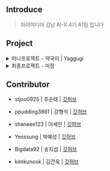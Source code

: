 ## **Introduce**
> 하이미디어 강남 AI-X 4기 A1팀 입니다

## **Project**

<details>
  <summary>미니프로젝트 - 약국이 | Yaggugi</summary>
  
  # 약국이 | Yaggugi
  ![Python](https://img.shields.io/badge/Python-v3.10.8-3776AB?style=for-the-badge&logo=python&logoColor=white)
  ![PyTorch](https://img.shields.io/badge/PyTorch-v2.1.0-EE4C2C?style=for-the-badge&logo=pytorch&logoColor=white)
  ![React](https://img.shields.io/badge/React-v18.3.1-61DAFB?style=for-the-badge&logo=react&logoColor=white)
  ![Bootstrap](https://img.shields.io/badge/Bootstrap-v5.3.1-7952B3?style=for-the-badge&logo=bootstrap&logoColor=white)
  
  > 약국이는 내 몸에 맞는 영양제를 추천하고, 섭취 일정을 손쉽게 관리하는 맞춤형 건강 앱 입니다.

  + 프로젝트 기간 : 24.10.28 ~ 11.05
  
  ## 🩺 **Introduction**
  
  ```약국이```는 인공지능을 활용하여 사용자 맞춤형 영양제 정보를 제공하고 섭취 일정을 체계적으로 관리할 수 있는 건강 관리 앱입니다.<br />
  ```Python```과 ```PyTorch``` 기반으로 구축된 AI 모델을 통해 영양제의 성분과 효능을 분석하고,<br />
  사용자의 건강 상태와 필요에 맞는 최적의 영양제 조합을 추천합니다.<br />
  ```React```와 ```Bootstrap```을 사용하여 직관적이고 반응형인 UI를 설계해, 누구나 손쉽게 접근할 수 있는 사용자 경험을 제공합니다.<br />
  
  ## 🩺 **Architecture**
  
  ![yaggugi-architecture](https://github.com/user-attachments/assets/b2873748-ead6-48c4-9367-849456ac9f89)

  ## 🩺 **Feature**
  + 영양제 조합 및 추천
    + 추론형모델, 음성인식모델, TTS모델
  
  + 영양제 사진찍어서 성분검색
    + OCR모델
  
  + 영양제 섭취 스캐쥴
    + 음성인식모델
  
  ## 🩺 **Branch Strategy**
  
  ### 버전 관리 규칙
  > 프로젝트 버전 관리는 **Github Actions**으로 Pipeline이 구축되어 있습니다.<br />
  > 변경 내역을 프로젝트 **package.json**에서 `version`, `releaseNotes` 에 내용을 추가하여<br />
  > 적용할수 있습니다.
  
  - "version"
    - `주 버전` . `부 버전` . `수정 버전` EX) 1.0.0
      
    - 주 버전
      - 주 버전은 하위 호환성이 깨지는 큰 변경 사항이 있을 때 업데이트됩니다.
        
    - 부 버전
      - 부 버전은 하위 호환성을 유지하는 새로운 기능이 추가되었을 때 업데이트됩니다.
        
    - 수정 버전
      - 수정 버전은 버그 수정과 같은 사소한 변경 사항이 있을 때 업데이트됩니다.
  
  - "releaseNotes"
    - 릴리즈 변경내역을 기술합니다. 
  
  ### 브랜치 네이밍 규칙
  
  - `main` : 안정적인 릴리스 브랜치
  - `develop` : 기능들이 병합되는 개발 브랜치
  - `feature/{feature-name}` : 새로운 기능을 위한 브랜치
  - `fix/{issue-name}` : 버그 수정을 위한 브랜치
  
  ### 커밋 메시지 규칙
  
  - **형식**: `[태그]: (변경 사항)`
  - **태그 종류**:
    - `feat` : 새로운 기능 추가
    - `fix` : 버그 수정
    - `refactor` : 코드 리팩토링
    - `style` : 코드 스타일 수정 (공백, 세미콜론 등)
    - `docs` : 문서 관련 변경
  
  ## 🩺 **Folder Structure**
  
  ## 🩺 **Stack**
  ![GitHub](https://img.shields.io/badge/GitHub-181717?style=for-the-badge&logo=github&logoColor=white)
  ![Jenkins](https://img.shields.io/badge/Jenkins-D24939?style=for-the-badge&logo=jenkins&logoColor=white)
  ![Docker](https://img.shields.io/badge/Docker-2496ED?style=for-the-badge&logo=docker&logoColor=white)
  ![React](https://img.shields.io/badge/React-61DAFB?style=for-the-badge&logo=react&logoColor=white)
  ![Python](https://img.shields.io/badge/Python-3776AB?style=for-the-badge&logo=python&logoColor=white)
  ![PyTorch](https://img.shields.io/badge/PyTorch-EE4C2C?style=for-the-badge&logo=pytorch&logoColor=white)
  ![Hugging Face](https://img.shields.io/badge/Hugging%20Face-FFD300?style=for-the-badge&logo=huggingface&logoColor=black)
  ![Transformers](https://img.shields.io/badge/Transformers-FFD300?style=for-the-badge&logo=huggingface&logoColor=black)
</details>

<details>
  <summary>최종프로젝트 - 미정</summary>
  작성예정입니다
</details>

##  **Contributor**

- stjoo0925 | 주순태 | [깃허브](https://github.com/Stjoo0925)

- ppudding3861 | 강형석 | [깃허브](https://github.com/ppudding3861)

- shaneee123 | 이세인 | [깃허브](https://github.com/shaneee123)

- Yesssung | 박예성 | [깃허브](https://github.com/Yesssung)

- Bigdata92 | 송지섭 | [깃허브](https://github.com/Bigdata92)

- kimkunook | 김건욱 | [깃허브](https://github.com/kimkunook)
